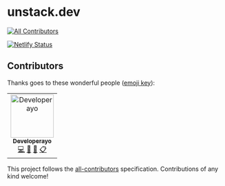 # unstack.dev
[![All Contributors](https://img.shields.io/badge/all_contributors-1-orange.svg?style=flat-square)](#contributors)

[![Netlify Status](https://api.netlify.com/api/v1/badges/9331697e-50f5-4f70-8c9a-53469b5e2c2d/deploy-status)](https://app.netlify.com/sites/priceless-mirzakhani-3c02ae/deploys)

## Contributors

Thanks goes to these wonderful people ([emoji key](https://allcontributors.org/docs/en/emoji-key)):

<!-- ALL-CONTRIBUTORS-LIST:START - Do not remove or modify this section -->
<!-- prettier-ignore -->
<table><tr><td align="center"><a href="http://www.shodipoayomide.com"><img src="https://avatars2.githubusercontent.com/u/20538832?v=4" width="100px;" alt="Developerayo"/><br /><sub><b>Developerayo</b></sub></a><br /><a href="https://github.com/unStackOfficial/unstack.dev/commits?author=Developerayo" title="Code">💻</a> <a href="#design-Developerayo" title="Design">🎨</a> <a href="#maintenance-Developerayo" title="Maintenance">🚧</a> <a href="#eventOrganizing-Developerayo" title="Event Organizing">📋</a></td></tr></table>

<!-- ALL-CONTRIBUTORS-LIST:END -->

This project follows the [all-contributors](https://github.com/all-contributors/all-contributors) specification. Contributions of any kind welcome!